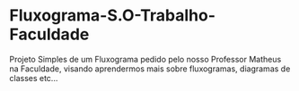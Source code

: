 # Fluxograma-S.O-Trabalho-Faculdade
Projeto Simples de um Fluxograma pedido pelo nosso Professor Matheus na Faculdade, visando aprendermos mais sobre fluxogramas, diagramas de classes etc...
